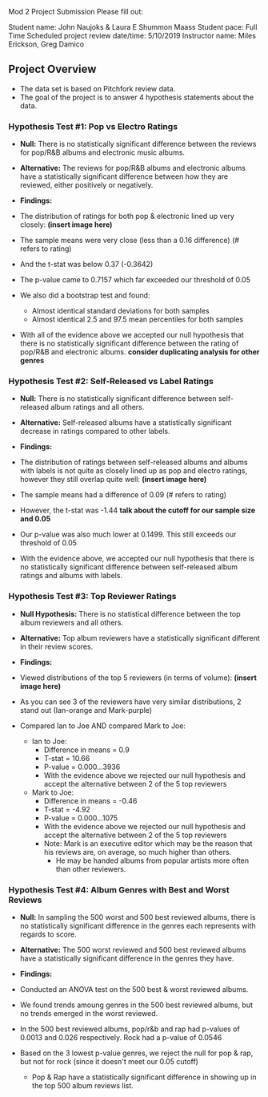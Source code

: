 Mod 2 Project Submission Please fill out:

Student name: John Naujoks & Laura E Shummon Maass
Student pace: Full Time
Scheduled project review date/time: 5/10/2019
Instructor name: Miles Erickson, Greg Damico


## Project Overview
* The data set is based on Pitchfork review data. 
* The goal of the project is to answer 4 hypothesis statements about the data. 


### Hypothesis Test #1: Pop vs Electro Ratings

* **Null:** There is no statistically significant difference between the reviews for pop/R&B albums and electronic music albums.
* **Alternative:** The reviews for pop/R&B albums and electronic albums have a statistically significant difference between how they are reviewed, either positively or negatively.

* **Findings:**
* The distribution of ratings for both pop & electronic lined up very closely: **(insert image here)**
* The sample means were very close (less than a 0.16 difference) (# refers to rating)
* And the t-stat was below 0.37  (-0.3642)
* The p-value came to 0.7157 which far exceeded our threshold of 0.05
* We also did a bootstrap test and found:
    * Almost identical standard deviations for both samples
    * Almost identical 2.5 and 97.5 mean percentiles for both samples
* With all of the evidence above we accepted our null hypothesis that there is no statistically significant difference between the rating of pop/R&B and electronic albums.
**consider duplicating analysis for other genres**


### Hypothesis Test #2: Self-Released vs Label Ratings

* **Null:** There is no statistically significant difference between self-released album ratings and all others. 
* **Alternative:** Self-released albums have a statistically significant decrease in ratings compared to other labels.

* **Findings:**
* The distribution of ratings between self-released albums and albums with labels is not quite as closely lined up as pop and electro ratings, however they still overlap quite well: **(insert image here)**
* The sample means had a difference of 0.09 (# refers to rating)
* However, the t-stat was -1.44 **talk about the cutoff for our sample size and 0.05**
* Our p-value was also much lower at 0.1499. This still exceeds our threshold of 0.05
* With the evidence above, we accepted our null hypothesis that there is no statistically significant difference between self-released album ratings and albums with labels. 

### Hypothesis Test #3: Top Reviewer Ratings

* **Null Hypothesis:** There is no statistical difference between the top album reviewers and all others.
* **Alternative:** Top album reviewers have a statistically significant different in their review scores. 

* **Findings:**
* Viewed distributions of the top 5 reviewers (in terms of volume): **(insert image here)**
* As you can see 3 of the reviewers have very similar distributions, 2 stand out (Ian-orange and Mark-purple)
* Compared Ian to Joe AND compared Mark to Joe:
    * Ian to Joe:
        * Difference in means = 0.9
        * T-stat = 10.66
        * P-value = 0.000...3936
        * With the evidence above we rejected our null hypothesis and accept the alternative between 2 of the 5 top reviewers
    * Mark to Joe:
        * Difference in means = -0.46
        * T-stat = -4.92
        * P-value = 0.000...1075
        * With the evidence above we rejected our null hypothesis and accept the alternative between 2 of the 5 top reviewers
        * Note: Mark is an executive editor which may be the reason that his reviews are, on average, so much higher than others.
            * He may be handed albums from popular artists more often than other reviewers. 

### Hypothesis Test #4: Album Genres with Best and Worst Reviews 

* **Null:** In sampling the 500 worst and 500 best reviewed albums, there is no statistically significant difference in the genres each represents with regards to score. 
* **Alternative:** The 500 worst reviewed and 500 best reviewed albums have a statistically significant difference in the genres they have. 

* **Findings:**
* Conducted an ANOVA test on the 500 best & worst reviewed albums.
* We found trends amoung genres in the 500 best reviewed albums, but no trends emerged in the worst reviewed.
* In the 500 best reviewed albums, pop/r&b and rap had p-values of 0.0013 and 0.026 respectively. Rock had a p-value of 0.0546
* Based on the 3 lowest p-value genres, we reject the null for pop & rap, but not for rock (since it doesn't meet our 0.05 cutoff)
    * Pop & Rap have a statistically significant difference in showing up in the top 500 album reviews list. 


